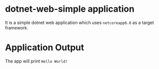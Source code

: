 # dotnet-web-simple application

It is a simple dotnet web application which uses `netcoreapp6.0` as a target framework.

 
# Application Output

The app will print `Hello World!`
